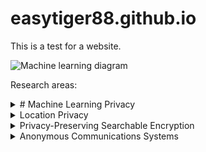 # easytiger88.github.io

This is a test for a website.

![Machine learning diagram](https://easytiger88.github.io/assets/images/g03a-step1-ink.png)


Research areas:
<details>
<summary> # Machine Learning Privacy </summary>

### You can add a header

![Machine learning diagram](https://easytiger88.github.io/assets/images/g03a-step1-ink.png)

You can add text within a collapsed section. 

You can add an image or a code block, too.

```ruby
   puts "Hello World"
```
</details>

<details>
<summary>Location Privacy</summary>

### You can add a header

You can add text within a collapsed section. 

You can add an image or a code block, too.

```ruby
   puts "Hello World"
```
</details>

<details>
<summary>Privacy-Preserving Searchable Encryption</summary>

### You can add a header

You can add text within a collapsed section. 

You can add an image or a code block, too.

```ruby
   puts "Hello World"
```
</details>

<details>
<summary>Anonymous Communications Systems</summary>

### You can add a header

You can add text within a collapsed section. 

You can add an image or a code block, too.

```ruby
   puts "Hello World"
```
</details>